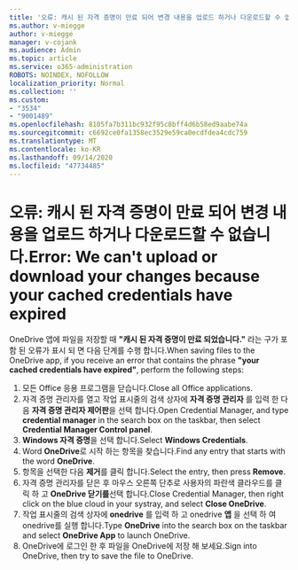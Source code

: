 ```yaml
---
title: '오류: 캐시 된 자격 증명이 만료 되어 변경 내용을 업로드 하거나 다운로드할 수 없습니다.'
ms.author: v-miegge
author: v-miegge
manager: v-cojank
ms.audience: Admin
ms.topic: article
ms.service: o365-administration
ROBOTS: NOINDEX, NOFOLLOW
localization_priority: Normal
ms.collection: ''
ms.custom:
- "3534"
- "9001489"
ms.openlocfilehash: 8105fa7b311bc932f95c8bff4d6b58ed9aabe74a
ms.sourcegitcommit: c6692ce0fa1358ec3529e59ca0ecdfdea4cdc759
ms.translationtype: MT
ms.contentlocale: ko-KR
ms.lasthandoff: 09/14/2020
ms.locfileid: "47734485"
---
```

# <a name="error-we-cant-upload-or-download-your-changes-because-your-cached-credentials-have-expired"></a><span data-ttu-id="39ea1-102">오류: 캐시 된 자격 증명이 만료 되어 변경 내용을 업로드 하거나 다운로드할 수 없습니다.</span><span class="sxs-lookup"><span data-stu-id="39ea1-102">Error: We can't upload or download your changes because your cached credentials have expired</span></span>

<span data-ttu-id="39ea1-103">OneDrive 앱에 파일을 저장할 때 **"캐시 된 자격 증명이 만료 되었습니다."** 라는 구가 포함 된 오류가 표시 되 면 다음 단계를 수행 합니다.</span><span class="sxs-lookup"><span data-stu-id="39ea1-103">When saving files to the OneDrive app, if you receive an error that contains the phrase **"your cached credentials have expired"**, perform the following steps:</span></span>

1. <span data-ttu-id="39ea1-104">모든 Office 응용 프로그램을 닫습니다.</span><span class="sxs-lookup"><span data-stu-id="39ea1-104">Close all Office applications.</span></span>
1. <span data-ttu-id="39ea1-105">자격 증명 관리자를 열고 작업 표시줄의 검색 상자에 **자격 증명 관리자** 를 입력 한 다음 **자격 증명 관리자 제어판**을 선택 합니다.</span><span class="sxs-lookup"><span data-stu-id="39ea1-105">Open Credential Manager, and type **credential manager** in the search box on the taskbar, then select **Credential Manager Control panel**.</span></span>
1. <span data-ttu-id="39ea1-106">**Windows 자격 증명**을 선택 합니다.</span><span class="sxs-lookup"><span data-stu-id="39ea1-106">Select **Windows Credentials**.</span></span>
1. <span data-ttu-id="39ea1-107">Word **OneDrive**로 시작 하는 항목을 찾습니다.</span><span class="sxs-lookup"><span data-stu-id="39ea1-107">Find any entry that starts with the word **OneDrive**.</span></span>
1. <span data-ttu-id="39ea1-108">항목을 선택한 다음 **제거**를 클릭 합니다.</span><span class="sxs-lookup"><span data-stu-id="39ea1-108">Select the entry, then press **Remove**.</span></span>
1. <span data-ttu-id="39ea1-109">자격 증명 관리자를 닫은 후 마우스 오른쪽 단추로 사용자의 파란색 클라우드를 클릭 하 고 **OneDrive 닫기를**선택 합니다.</span><span class="sxs-lookup"><span data-stu-id="39ea1-109">Close Credential Manager, then right click on the blue cloud in your systray, and select **Close OneDrive**.</span></span>
1. <span data-ttu-id="39ea1-110">작업 표시줄의 검색 상자에 **onedrive** 를 입력 하 고 onedrive **앱** 을 선택 하 여 onedrive를 실행 합니다.</span><span class="sxs-lookup"><span data-stu-id="39ea1-110">Type **OneDrive** into the search box on the taskbar and select **OneDrive App** to launch OneDrive.</span></span>
1. <span data-ttu-id="39ea1-111">OneDrive에 로그인 한 후 파일을 OneDrive에 저장 해 보세요.</span><span class="sxs-lookup"><span data-stu-id="39ea1-111">Sign into OneDrive, then try to save the file to OneDrive.</span></span>
